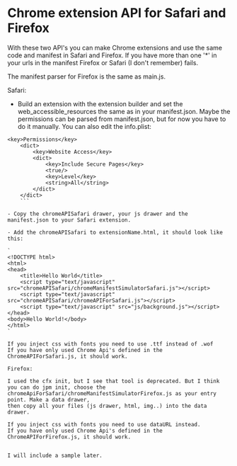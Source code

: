 # Chrome extension API for Safari and Firefox

With these two API's you can make Chrome extensions and use the same code and manifest in Safari and Firefox.
If you have more than one '*' in your urls in the manifest Firefox or Safari (I don't remember) fails.

The manifest parser for Firefox is the same as main.js.

Safari:

- Build an extension with the extension builder and set the web_accessible_resources the same as in your manifest.json.
  Maybe the permissions can be parsed from manifest.json, but for now you have to do it manually. You can also edit the           info.plist:
```
<key>Permissions</key>
	<dict>
		<key>Website Access</key>
		<dict>
			<key>Include Secure Pages</key>
			<true/>
			<key>Level</key>
			<string>All</string>
		</dict>
	</dict>
	```
	
- Copy the chromeAPISafari drawer, your js drawer and the manifest.json to your Safari extension.

- Add the chromeAPISafari to extensionName.html, it should look like this:

`
<!DOCTYPE html>
<html>
<head>
    <title>Hello World</title>
    <script type="text/javascript" src="chromeAPISafari/chromeManifestSimulatorSafari.js"></script>
    <script type="text/javascript" src="chromeAPISafari/chromeAPIForSafari.js"></script>
    <script type="text/javascript" src="js/background.js"></script>
</head>
<body>Hello World!</body>
</html>
`

If you inject css with fonts you need to use .ttf instead of .wof
If you have only used Chrome Api's defined in the ChromeAPIForSafari.js, it should work.

Firefox:

I used the cfx init, but I see that tool is deprecated. But I think you can do jpm init, choose the chromeApiForSafari/chromeManifestSimulatorFirefox.js as your entry point. Make a data drawer,
then copy all your files (js drawer, html, img..) into the data drawer.

If you inject css with fonts you need to use dataURL instead.
If you have only used Chrome Api's defined in the ChromeAPIForFirefox.js, it should work.


I will include a sample later.
